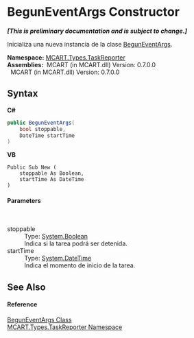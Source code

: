 # BegunEventArgs Constructor 
 _**\[This is preliminary documentation and is subject to change.\]**_

Inicializa una nueva instancia de la clase <a href="a371695a-f534-56e7-a8fe-595fa414d684">BegunEventArgs</a>.

**Namespace:**&nbsp;<a href="256f3901-18cb-eeca-835c-7de778822db3">MCART.Types.TaskReporter</a><br />**Assemblies:**&nbsp;&nbsp;MCART (in MCART.dll) Version: 0.7.0.0<br />&nbsp;&nbsp;MCART (in MCART.dll) Version: 0.7.0.0<br />

## Syntax

**C#**<br />
``` C#
public BegunEventArgs(
	bool stoppable,
	DateTime startTime
)
```

**VB**<br />
``` VB
Public Sub New ( 
	stoppable As Boolean,
	startTime As DateTime
)
```


#### Parameters
&nbsp;<dl><dt>stoppable</dt><dd>Type: <a href="http://msdn2.microsoft.com/es-es/library/a28wyd50" target="_blank">System.Boolean</a><br />Indica si la tarea podrá ser detenida.</dd><dt>startTime</dt><dd>Type: <a href="http://msdn2.microsoft.com/es-es/library/03ybds8y" target="_blank">System.DateTime</a><br />Indica el momento de inicio de la tarea.</dd></dl>

## See Also


#### Reference
<a href="a371695a-f534-56e7-a8fe-595fa414d684">BegunEventArgs Class</a><br /><a href="256f3901-18cb-eeca-835c-7de778822db3">MCART.Types.TaskReporter Namespace</a><br />